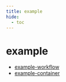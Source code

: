 ```yaml
---
title: example
hide:
  - toc
---
```


# example

- [example-workflow](https://cu-esiil.github.io/data-library/analytics/example-workflow/)
  <small></small>
- [example-container](../../container-library/example-container/)
  <small></small>

